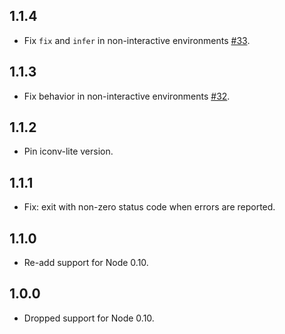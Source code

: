 ## 1.1.4
- Fix `fix` and `infer` in non-interactive environments [#33](https://github.com/jedmao/eclint/pull/33).

## 1.1.3
- Fix behavior in non-interactive environments [#32](https://github.com/jedmao/eclint/pull/32).

## 1.1.2
- Pin iconv-lite version.

## 1.1.1
- Fix: exit with non-zero status code when errors are reported.

## 1.1.0
- Re-add support for Node 0.10.

## 1.0.0
- Dropped support for Node 0.10.
